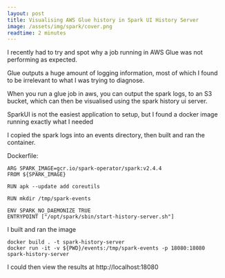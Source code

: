 ```yaml
---
layout: post
title: Visualising AWS Glue history in Spark UI History Server
image: /assets/img/spark/cover.png
readtime: 2 minutes
---
```


I recently had to try and spot why a job running in AWS Glue was not performing as expected.

Glue outputs a huge amount of logging information, most of which I found to be irrelevant to what I was trying to diagnose.

When you run a glue job in aws, you can output the spark logs, to an S3 bucket, which can then be visualised using the spark history ui server.

SparkUI is not the easiest application to setup, but I found a docker image running exactly what I needed


I copied the spark logs into an events directory, then built and ran the container.


Dockerfile:

```
ARG SPARK_IMAGE=gcr.io/spark-operator/spark:v2.4.4
FROM ${SPARK_IMAGE}

RUN apk --update add coreutils

RUN mkdir /tmp/spark-events

ENV SPARK_NO_DAEMONIZE TRUE
ENTRYPOINT ["/opt/spark/sbin/start-history-server.sh"]
```

I built and ran the image

```
docker build . -t spark-history-server
docker run -it -v ${PWD}/events:/tmp/spark-events -p 18080:18080 spark-history-server
```

I could then view the results at http://localhost:18080

<amp-img src="/assets/img/spark/sparkui.png"
  width="2834"
  height="1216"
  layout="responsive">
</amp-img>
